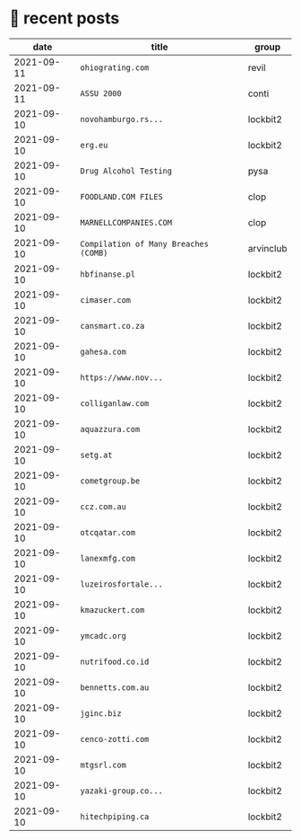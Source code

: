 # 📰 recent posts

| date | title | group |
|---|---|---|
| 2021-09-11 | `ohiograting.com` | revil |
| 2021-09-11 | `ASSU 2000` | conti |
| 2021-09-10 | `novohamburgo.rs... ` | lockbit2 |
| 2021-09-10 | `erg.eu ` | lockbit2 |
| 2021-09-10 | `Drug Alcohol Testing` | pysa |
| 2021-09-10 | `FOODLAND.COM FILES  ` | clop |
| 2021-09-10 | `MARNELLCOMPANIES.COM` | clop |
| 2021-09-10 | `Compilation of Many Breaches (COMB)` | arvinclub |
| 2021-09-10 | `hbfinanse.pl ` | lockbit2 |
| 2021-09-10 | `cimaser.com ` | lockbit2 |
| 2021-09-10 | `cansmart.co.za ` | lockbit2 |
| 2021-09-10 | `gahesa.com ` | lockbit2 |
| 2021-09-10 | `https://www.nov... ` | lockbit2 |
| 2021-09-10 | `colliganlaw.com` | lockbit2 |
| 2021-09-10 | `aquazzura.com ` | lockbit2 |
| 2021-09-10 | `setg.at ` | lockbit2 |
| 2021-09-10 | `cometgroup.be ` | lockbit2 |
| 2021-09-10 | `ccz.com.au ` | lockbit2 |
| 2021-09-10 | `otcqatar.com ` | lockbit2 |
| 2021-09-10 | `lanexmfg.com ` | lockbit2 |
| 2021-09-10 | `luzeirosfortale... ` | lockbit2 |
| 2021-09-10 | `kmazuckert.com ` | lockbit2 |
| 2021-09-10 | `ymcadc.org ` | lockbit2 |
| 2021-09-10 | `nutrifood.co.id ` | lockbit2 |
| 2021-09-10 | `bennetts.com.au ` | lockbit2 |
| 2021-09-10 | `jginc.biz ` | lockbit2 |
| 2021-09-10 | `cenco-zotti.com ` | lockbit2 |
| 2021-09-10 | `mtgsrl.com ` | lockbit2 |
| 2021-09-10 | `yazaki-group.co... ` | lockbit2 |
| 2021-09-10 | `hitechpiping.ca ` | lockbit2 |

